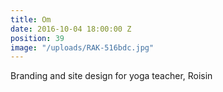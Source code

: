 ```yaml
---
title: Om
date: 2016-10-04 18:00:00 Z
position: 39
image: "/uploads/RAK-516bdc.jpg"
---
```


Branding and site design for yoga teacher, Roisin